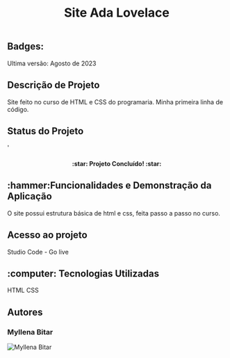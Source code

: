 <h1 align="center">Site Ada Lovelace </h1>

<img src="https://github.com/user-attachments/assets/538bd20c-adc3-47b0-84e6-2570166de7ad" alt="">

<h2>Badges:</h2>


Ultima versão: Agosto de 2023

<h2>Descrição de Projeto</h2>
  Site feito no curso de HTML e CSS do programaria. Minha primeira linha de código.

<h2>Status do Projeto</h2>'
<h4 align="center">
  :star: Projeto Concluído! :star:
</h4>
<h2>:hammer:Funcionalidades e Demonstração da Aplicação</h2>
 O site possui estrutura básica de html e css, feita passo a passo no curso.
  
<h2>Acesso ao projeto</h2>
  Studio Code - Go live 

<h2> :computer: Tecnologias Utilizadas</h2>
  HTML
  CSS

<H2>Autores</H2>
<h3>Myllena Bitar</h3>
<img src="https://avatars.githubusercontent.com/u/111917539?v=4" alt="Myllena Bitar">
